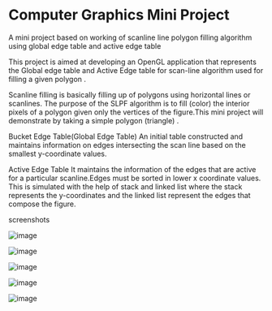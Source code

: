 # Computer Graphics Mini Project
A mini project based on working of scanline line polygon filling algorithm using global edge table and active edge table

This project is aimed at developing an OpenGL application that represents the Global edge table and Active Edge table  for scan-line algorithm used for filling a given polygon  .

Scanline filling is basically filling up of polygons using horizontal lines or scanlines. 
The purpose of the SLPF algorithm is to fill (color) the interior pixels of a polygon given only the vertices of the figure.This mini project will demonstrate by taking a simple polygon (triangle) .


Bucket Edge Table(Global Edge Table)
An initial table constructed and maintains information on edges intersecting the scan line based on the smallest y-coordinate values.

Active Edge Table
It maintains the information of the  edges that are active for a particular scanline.Edges must be sorted in lower x coordinate values. This is simulated with the help of stack and linked list where the stack represents the y-coordinates and the linked list represent the edges that compose the figure. 

screenshots

![image](https://user-images.githubusercontent.com/69346963/119970801-cdfc5880-bfcd-11eb-8226-66ae3f60dc16.png)

![image](https://user-images.githubusercontent.com/69346963/119970885-e8cecd00-bfcd-11eb-8f1b-7ced138ba68b.png)

![image](https://user-images.githubusercontent.com/69346963/119970905-ed938100-bfcd-11eb-8c25-1b54d7f4486d.png)

![image](https://user-images.githubusercontent.com/69346963/119970918-f2583500-bfcd-11eb-96c1-cd7a9596b9e8.png)

![image](https://user-images.githubusercontent.com/69346963/119970927-f5ebbc00-bfcd-11eb-85bb-20ff5ec87e59.png)
